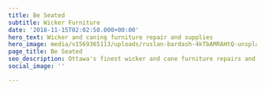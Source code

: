 ```yaml
---
title: Be Seated
subtitle: Wicker Furniture
date: '2018-11-15T02:02:50.000+00:00'
hero_text: Wicker and caning furniture repair and supplies
hero_image: media/v1569365113/uploads/ruslan-bardash-4kTbAMRAHtQ-unsplash_ky974j.jpg
page_title: Be Seated
seo_description: Ottawa's finest wicker and cane furniture repairs and supplies.
social_image: ''

---
```

